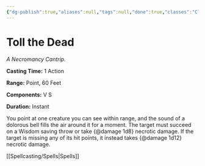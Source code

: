 ```yaml
---
{"dg-publish":true,"aliases":null,"tags":null,"done":true,"classes":"Cleric, Warlock, Wizard,","spellLevel":0,"school":"Necromancy","source":"XGE","permalink":"/spells/toll-the-dead/","dgHomeLink":false,"dgPassFrontmatter":true}
---
```


# Toll the Dead
*A Necromancy Cantrip.*

**Casting Time:** 1 Action

**Range:** Point, 60 Feet

**Components:** V S 

**Duration:** Instant

You point at one creature you can see within range, and the sound of a dolorous bell fills the air around it for a moment. The target must succeed on a Wisdom saving throw or take {@damage 1d8} necrotic damage. If the target is missing any of its hit points, it instead takes {@damage 1d12} necrotic damage.

[[Spellcasting/Spells|Spells]]